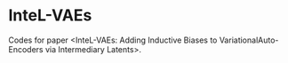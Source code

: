 # InteL-VAEs
Codes for paper &lt;InteL-VAEs: Adding Inductive Biases to VariationalAuto-Encoders via Intermediary Latents>.
